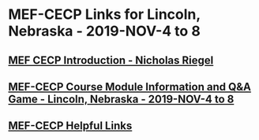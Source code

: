 # MEF-CECP Links for Lincoln, Nebraska - 2019-NOV-4 to 8
## [MEF CECP Introduction - Nicholas Riegel](https://docs.google.com/presentation/d/11ZlK0aTZtwksAKQZjM3vuOXdUHV06VJTYQbiXrqRE7w/edit?usp=sharing)
## [MEF-CECP  Course Module Information and Q&A Game - Lincoln, Nebraska - 2019-NOV-4 to 8](https://docs.google.com/spreadsheets/d/1BjRjSVKTQR52quk1kv7IM-GF_cJ4vVIG7Kla6O__s-A/edit?usp=sharing)
## [MEF-CECP Helpful Links](https://docs.google.com/document/d/1nzROVPcKF1c28RvWyq-QCJy8JYeUmAMma6pF0houAg4/edit?usp=sharing)